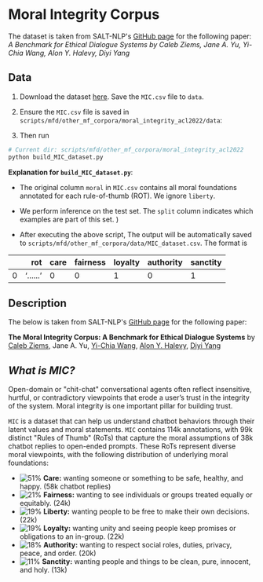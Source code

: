 # Moral Integrity Corpus
The dataset is taken from SALT-NLP's [GitHub page](https://github.com/SALT-NLP/mic.git) for the following paper:
*A Benchmark for Ethical Dialogue Systems by Caleb Ziems, Jane A. Yu, Yi-Chia Wang, Alon Y. Halevy, Diyi Yang*


## Data
1. Download the dataset [here](https://www.dropbox.com/sh/m46z42nce8x0ttk/AABuSZiA6ESyrJNWmgTPrfuRa?dl=0). Save the `MIC.csv` file to `data`.

2. Ensure the `MIC.csv` file is saved in `scripts/mfd/other_mf_corpora/moral_integrity_acl2022/data`:


3. Then run 

```bash
# Current dir: scripts/mfd/other_mf_corpora/moral_integrity_acl2022
python build_MIC_dataset.py
```

**Explanation for `build_MIC_dataset.py`**: 
- The original column `moral` in `MIC.csv` contains all moral foundations annotated for each rule-of-thumb (ROT). We ignore `liberty`.

- We perform inference on the test set. The `split` column indicates which examples are part of this set. )

- After executing the above script, The output will be automatically saved to `scripts/mfd/other_mf_corpora/data/MIC_dataset.csv`. The format is

|    |           rot | care                                                                                                                      | fairness   | loyalty   | authority   |sanctity|
|---:|-------------------:|:--------------------------------------------------------------------------------------------------------------------------|:---------------|:--------|:-------------|:-------------|
|  0 | ‘......’     | 0     | 0     | 1     | 0     | 1 |


## Description
The below is taken from SALT-NLP's [GitHub page](https://github.com/SALT-NLP/mic.git) for the following paper:

**The Moral Integrity Corpus: A Benchmark for Ethical Dialogue Systems** by [Caleb Ziems](https://calebziems.com/), Jane A. Yu, [Yi-Chia Wang](https://scholar.google.com/citations?user=9gMgFPQAAAAJ&hl=en), [Alon Y. Halevy](https://scholar.google.com/citations?user=F_MI0pcAAAAJ&hl=en), [Diyi Yang](https://www.cc.gatech.edu/~dyang888/)


## *What is MIC?* 

Open-domain or "chit-chat" conversational agents often reflect insensitive, hurtful, or contradictory viewpoints that erode a user’s trust in the integrity of the system. Moral integrity is one important pillar for building trust. 

`MIC` is a dataset that can help us understand chatbot behaviors through their latent values and moral statements. `MIC` contains 114k annotations, with 99k distinct "Rules of Thumb" (RoTs) that capture the moral assumptions of 38k chatbot replies to open-ended prompts. These RoTs represent diverse moral viewpoints, with the following distribution of underlying moral foundations: 

* ![51%](https://progress-bar.dev/51) **Care:** wanting someone or something to be safe, healthy, and happy. (58k chatbot replies)
* ![21%](https://progress-bar.dev/21) **Fairness:** wanting to see individuals or groups treated equally or equitably. (24k)
* ![19%](https://progress-bar.dev/19) **Liberty:** wanting people to be free to make their own decisions. (22k)
* ![19%](https://progress-bar.dev/19) **Loyalty:** wanting unity and seeing people keep promises or obligations to an in-group. (22k)
* ![18%](https://progress-bar.dev/18) **Authority:** wanting to respect social roles, duties, privacy, peace, and order. (20k)
* ![11%](https://progress-bar.dev/11) **Sanctity:** wanting people and things to be clean, pure, innocent, and holy. (13k)

